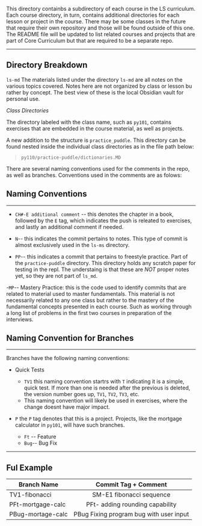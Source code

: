 This directory containbs a subdirectory of each course in the LS curriculum. Each course directory, in turn, contains additional directories for each lesson or project in the course. There may be some classes in the future that require their own repository and those will be found outside of this one. The README file will be updated to list related courses and projects that are part of Core Curriculum but that are required to be a separate repo.

---
## Directory Breakdown

`ls-md`
The materials listed under the directory `ls-md` are all notes on the various topics covered. Notes here are not organized by class or lesson bu rather by concept. The best view of these is the local Obsidian vault for personal use.

*Class Directories*

The directory labeled with the class name, such as `py101`, contains exercises that are embedded in the course material, as well as projects.

A new addition to the structure is `practice_puddle`. This directory can be found nested inside the individual class directories as in the file path below:

> `py110/practice-puddle/dictionaries.MD`


There are several naming conventions used for the comments in the repo, as well as branches. Conventions used in the comments are as folows:

## Naming Conventions
---
- `CH#-E additional comment` -- this denotes the chapter in a book, followed by the `E` tag, which indicates the push is releated to exercises, and lastly an additional comment if needed.

- `N`-- this indicates the commit pertains to notes. This type of commit is almost exclusively used in the `ls-ms` directory.
- `PP`-- this indicates a commit that pertains to freestyle practice. Part of the `practice-puddle` directory. This directory holds any scratch paper for testing in the repl. The understaing is that these are _NOT_ proper notes yet, so they are not part of `ls_md`.

-`MP`-- Mastery Practice: this is the code used to identify commits that are related to material used to master fundamentals. This material is not necessarily related to any one class but rather to the mastery of the fundamental concepts presented in each course. Such as working through a long list of problems in the first two courses in preparation of the interviews.

## Naming Convention for Branches
---

Branches have the following naming conventions:
- Quick Tests
    - `TV1` this naming convention startrs with `T` indicating it is a simple, quick test. If more than one is needed after the previous is deleted, the version number goes up, `TV1`, `TV2`, `TV3`, etc.
    - This naming convention will likely be used in exercises, where the change doesnt have major impact.

- `P` the `P` tag denotes that this is a project. Projects, like the mortgage calculator in `py101`, will have such branches.
    - `Ft` -- Feature
    - `Bug`-- Bug Fix

---

## Ful Example


|     Branch Name    |      Commit Tag + Comment                    |
| -------------------|:--------------------------------------------:|
| TV1-fibonacci      |    SM-E1 fibonacci sequence                  |
| PFt-mortgage-calc  |    PFt- adding rounding capability           |
| PBug-mortage-calc  |    PBug Fixing program bug with user input   |